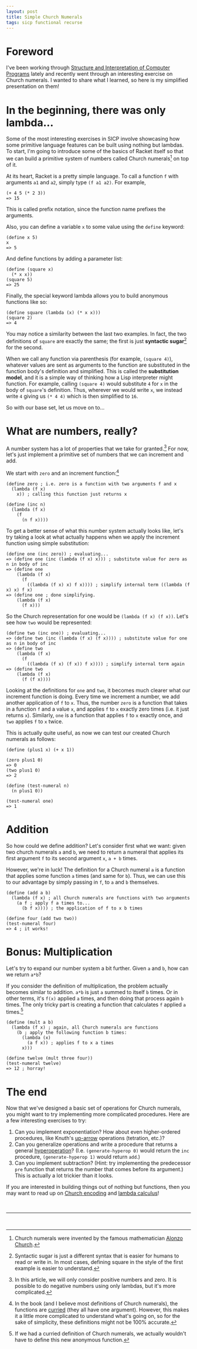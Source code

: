 ```yaml
---
layout: post
title: Simple Church Numerals
tags: sicp functional recurse
---
```


# Foreword

I've been working through [Structure and Interpretation of Computer
Programs](http://sarabander.github.io/sicp/html/) lately and recently
went through an interesting exercise on Church numerals. I wanted to share
what I learned, so here is my simplified presentation on them!

# In the beginning, there was only lambda...

Some of the most interesting exercises in SICP involve showcasing how some
primitive language features can be built using nothing but lambdas. To start,
I'm going to introduce some of the basics of Racket itself so that we can build
a primitive system of numbers called Church numerals[^1] on top of it.

At its heart, Racket is a pretty simple language. To call a function `f` with
arguments `a1` and `a2`, simply type `(f a1 a2)`. For example,

```racket
(+ 4 5 (* 2 3))
=> 15
```

This is called prefix notation, since the function name prefixes the arguments.

Also, you can define a variable `x` to some value using the `define` keyword:

```racket
(define x 5)
x
=> 5
```

And define functions by adding a parameter list:

```racket
(define (square x)
  (* x x))
(square 5)
=> 25
```

Finally, the special keyword lambda allows you to build anonymous functions like
so:

```racket
(define square (lambda (x) (* x x)))
(square 2)
=> 4
```

You may notice a similarity between the last two examples. In fact, the two
definitions of `square` are exactly the same; the first is just **syntactic
sugar**[^2] for the second.

When we call any function via parenthesis (for example, `(square 4)`), whatever values
are sent as arguments to the function are substituted in the function body's definition and
simplified. This is called the **substitution model**, and it is a simple way of thinking how a
Lisp interpreter might function. For example, calling `(square 4)` would substitute `4` for `x` in
the body of `square`'s definition. Thus, wherever we would write `x`, we instead write `4` giving
us `(* 4 4)` which is then simplified to `16`.

So with our base set, let us move on to...

# What are numbers, really?

A number system has a lot of properties that we take for granted.[^3] For now, let's
just implement a primitive set of numbers that we can increment and add.

We start with `zero` and an increment function:[^4]

```racket
(define zero ; i.e. zero is a function with two arguments f and x
  (lambda (f x)
    x)) ; calling this function just returns x

(define (inc n)
  (lambda (f x)
    (f
      (n f x))))
```

To get a better sense of what this number system actually looks like, let's try taking a look at
what actually happens when we apply the increment function using simple substitution:

```racket
(define one (inc zero)) ; evaluating...
=> (define one (inc (lambda (f x) x))) ; substitute value for zero as n in body of inc
=> (define one
    (lambda (f x)
      (f
        ((lambda (f x) x) f x)))) ; simplify internal term ((lambda (f x) x) f x)
=> (define one ; done simplifying.
    (lambda (f x)
      (f x)))
```

So the Church representation for one would be `(lambda (f x) (f x))`. Let's see how `two` would be
represented:

```racket
(define two (inc one)) ; evaluating...
=> (define two (inc (lambda (f x) (f x)))) ; substitute value for one as n in body of inc
=> (define two
    (lambda (f x)
      (f
        ((lambda (f x) (f x)) f x)))) ; simplify internal term again
=> (define two
    (lambda (f x)
      (f (f x))))
```

Looking at the definitions for `one` and `two`, it becomes much clearer what our increment function is
doing. Every time we increment a number, we add another application of `f` to `x`. Thus, the number
`zero` is a function that takes in a function `f` and a value `x`, and applies `f` to `x` exactly
zero times (i.e. it just returns `x`). Similarly, `one` is a function that applies `f` to `x`
exactly once, and `two` applies `f` to `x` twice.

This is actually quite useful, as now we can test our created Church numerals as follows:

```racket
(define (plus1 x) (+ x 1))

(zero plus1 0)
=> 0
(two plus1 0)
=> 2

(define (test-numeral n)
  (n plus1 0))

(test-numeral one)
=> 1
```

# Addition

So how could we define addition? Let's consider first what we want: given two church numerals `a`
and `b`, we need to return a numeral that applies its first argument `f` to its second argument `x`,
`a + b` times.

However, we're in luck! The definition for a Church numeral `a` is a function that applies some
function `a` times (and same for `b`). Thus, we can use this to our advantage by simply passing in
`f`, to `a` and `b` themselves.

```racket
(define (add a b)
  (lambda (f x) ; all Church numerals are functions with two arguments
    (a f ; apply f a times to...
      (b f x)))) ; the application of f to x b times

(define four (add two two))
(test-numeral four)
=> 4 ; it works!
```

# Bonus: Multiplication

Let's try to expand our number system a bit further. Given `a` and `b`, how can we return `a*b`?

If you consider the definition of multiplication, the problem actually becomes
similar to addition. `a*b` is just `a` summed to itself `b` times. Or in other
terms, it's `f(x)` applied `a` times, and then doing that process again `b` times. The
only tricky part is creating a function that calculates `f` applied `a` times.[^5]

```racket
(define (mult a b)
  (lambda (f x) ; again, all Church numerals are functions
    (b ; apply the following function b times:
      (lambda (x)
        (a f x)) ; applies f to x a times
      x)))

(define twelve (mult three four))
(test-numeral twelve)
=> 12 ; horray!
```

# The end

Now that we've designed a basic set of operations for Church numerals, you might want to try
implementing more complicated procedures. Here are a few interesting exercises to try:

1. Can you implement exponentiation? How about even higher-ordered procedures, like Knuth's [up-arrow](https://en.wikipedia.org/wiki/Knuth%27s_up-arrow_notation) operations (tetration, etc.)?
2. Can you generalize operations and write a procedure that returns a general [hyperoperation](https://en.wikipedia.org/wiki/Hyperoperation)? (I.e. `(generate-hyperop 0)` would return the `inc` procedure, `(generate-hyperop 1)` would return `add`.)
3. Can you implement subtraction? (Hint: try implementing the predecessor `pre` function that returns the number that comes before its argument.) This is actually a lot trickier than it looks.

If you are interested in building things out of nothing but functions, then you may want to read up on [Church encoding](https://en.wikipedia.org/wiki/Church_encoding) and [lambda calculus](https://www.inf.fu-berlin.de/lehre/WS03/alpi/lambda.pdf)!

<br />
<hr />
<br />

[^1]: Church numerals were invented by the famous mathematician [Alonzo Church](https://en.wikipedia.org/wiki/Alonzo_Church).

[^2]: Syntactic sugar is just a different syntax that is easier for humans to read or write in. In most cases, defining square in the style of the first example is easier to understand.

[^3]: In this article, we will only consider positive numbers and zero. It is possible to do negative numbers using only lambdas, but it's more complicated.

[^4]: In the book (and I believe most definitions of Church numerals), the functions are [curried](https://en.wikipedia.org/wiki/Currying) (they all have one argument). However, this makes it a little more complicated to understand what's going on, so for the sake of simplicity, these definitions might not be 100% accurate.

[^5]: If we had a curried definition of Church numerals, we actually wouldn't have to define this new anonymous function.
